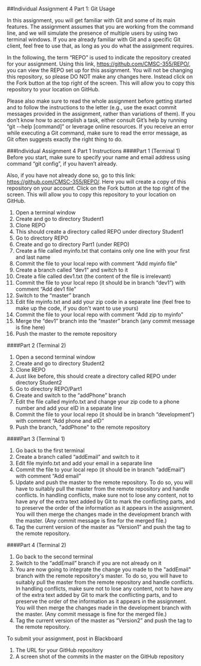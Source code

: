 ##Individual Assignment 4 Part 1: Git Usage

In this assignment, you will get familiar with Git and some of its main features. The assignment assumes that you are working from the command line, and we will simulate the presence of multiple users by using two terminal windows. If you are already familiar with Git and a specific Git client, feel free to use that, as long as you do what the assignment requires.

In the following, the term “REPO” is used to indicate the repository created for your assignment. Using this link, https://github.com/CMSC-355/REPO/, you can view the REPO set up for this assignment. You will not be changing this repository, so please DO NOT make any changes here.  Instead click on the Fork button at the top right of the screen.  This will allow you to copy this repository to your location on GitHub.

Please also make sure to read the whole assignment before getting started and to follow the instructions to the letter (e.g., use the exact commit messages provided in the assignment, rather than variations of them). If you don’t know how to accomplish a task, either consult Git’s help by running “git --help [command]” or leverage online resources. If you receive an error while executing a Git command, make sure to read the error message, as Git often suggests exactly the right thing to do.
  
###Individual Assignment 4 Part 1 Instructions
####Part 1 (Terminal 1)
Before you start, make sure to specify your name and email address using command “git config”, if you haven’t already. 

Also, if you have not already done so, go to this link: https://github.com/CMSC-355/REPO/.  Here you will create a copy of this repository on your account. Click on the Fork button at the top right of the screen.  This will allow you to copy this repository to your location on GitHub.


1. Open a terminal window
2. Create and go to directory Student1
3.	Clone REPO
4.	This should create a directory called REPO under directory Student1
5.	Go to directory REPO 
6.	Create and go to directory Part1 (under REPO)
7.	Create a file called myinfo.txt that contains only one line with your first and last name
8.	Commit the file to your local repo with comment “Add myinfo file”
9.	Create a branch called “dev1” and switch to it
10.	Create a file called dev1.txt (the content of the file is irrelevant)
11.	Commit the file to your local repo (it should be in branch “dev1”) with comment “Add dev1 file”
12.	Switch to the “master” branch
13.	Edit file myinfo.txt and add your zip code in a separate line (feel free to make up the code, if you don't want to use yours)
14.	Commit the file to your local repo with comment “Add zip to myinfo”
15.	Merge the “dev1” branch into the “master” branch (any commit message is fine here)
16.	Push the master to the remote repository

####Part 2 (Terminal 2)
1.	Open a second terminal window
2.	Create and go to directory Student2
3.	Clone REPO
4.	Just like before, this should create a directory called REPO under directory Student2
5.	Go to directory REPO/Part1
6.	Create and switch to the “addPhone” branch
7.	Edit the file called myinfo.txt and change your zip code to a phone number and add your eID in a separate line
8.	Commit the file to your local repo (it should be in branch “development”) with comment “Add phone and eID”
9.	Push the branch, "addPhone" to the remote repository

####Part 3 (Terminal 1)
1.	Go back to the first terminal
2.	Create a branch called “addEmail” and switch to it
3.	Edit file myinfo.txt and add your email in a separate line 
4.	Commit the file to your local repo (it should be in branch “addEmail”) with comment “Add email”
5.	Update and push the master to the remote repository. To do so, you will have to suitably pull the master from the remote repository and handle conflicts. In handling conflicts, make sure not to lose any content, not to have any of the extra text added by Git to mark the conflicting parts, and to preserve the order of the information as it appears in the assignment.  You will then merge the changes made in the development branch with the master. (Any commit message is fine for the merged file.)
6.	Tag the current version of the master as “Version1” and push the tag to the remote repository.

####Part 4 (Terminal 2)
1.	Go back to the second terminal
2.	Switch to the “addEmail” branch if you are not already on it
3.	You are now going to integrate the change you made to the "addEmail" branch with the remote repository's master. To do so, you will have to suitably pull the master from the remote repository and handle conflicts. In handling conflicts, make sure not to lose any content, not to have any of the extra text added by Git to mark the conflicting parts, and to preserve the order of the information as it appears in the assignment.  You will then merge the changes made in the development branch with the master. (Any commit message is fine for the merged file.)
4.	Tag the current version of the master as “Version2” and push the tag to the remote repository.

To submit your assignment, post in Blackboard 
1.  The URL for your GitHub repository
2.  A screen shot of the commits in the master on the GitHub repository
